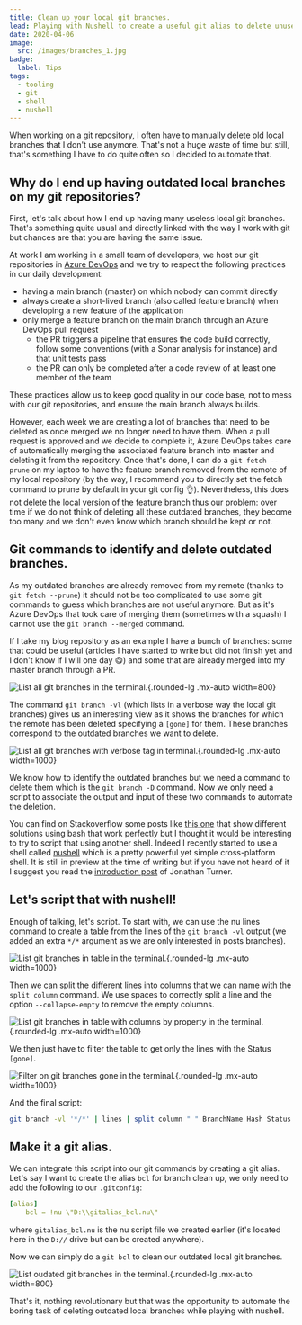 ```yaml
---
title: Clean up your local git branches.
lead: Playing with Nushell to create a useful git alias to delete unused local git branches.
date: 2020-04-06
image:
  src: /images/branches_1.jpg
badge:
  label: Tips
tags:
  - tooling
  - git
  - shell
  - nushell
---
```

When working on a git repository, I often have to manually delete old local branches that I don't use anymore. That's not a huge waste of time but still, that's something I have to do quite often so I decided to automate that.

## Why do I end up having outdated local branches on my git repositories?

First, let's talk about how I end up having many useless local git branches. That's something quite usual and directly linked with the way I work with git but chances are that you are having the same issue.

At work I am working in a small team of developers, we host our git repositories in [Azure DevOps](https://azure.microsoft.com/en-us/services/devops/repos?wt.mc_id=MVP_430820) and we try to respect the following practices in our daily development:
- having a main branch (master) on which nobody can commit directly
- always create a short-lived branch (also called feature branch) when developing a new feature of the application
- only merge a feature branch on the main branch through an Azure DevOps pull request
  - the PR triggers a pipeline that ensures the code build correctly, follow some conventions (with a Sonar analysis for instance) and that unit tests pass
  - the PR can only be completed after a code review of at least one member of the team
  
These practices allow us to keep good quality in our code base, not to mess with our git repositories, and ensure the main branch always builds.

However, each week we are creating a lot of branches that need to be deleted as once merged we no longer need to have them. When a pull request is approved and we decide to complete it, Azure DevOps takes care of automatically merging the associated feature branch into master and deleting it from the repository. Once that's done, I can do a `git fetch --prune` on my laptop to have the feature branch removed from the remote of my local repository (by the way, I recommend you to directly set the fetch command to prune by default in your git config 👌). Nevertheless, this does not delete the local version of the feature branch thus our problem: over time if we do not think of deleting all these outdated branches, they become too many and we don't even know which branch should be kept or not.

## Git commands to identify and delete outdated branches.

As my outdated branches are already removed from my remote (thanks to `git fetch --prune`) it should not be too complicated to use some git commands to guess which branches are not useful anymore. But as it's Azure DevOps that took care of merging them (sometimes with a squash) I cannot use the `git branch --merged` command.

If I take my blog repository as an example I have a bunch of branches: some that could be useful (articles I have started to write but did not finish yet and I don't know if I will one day 😋) and some that are already merged into my master branch through a PR.

![List all git branches in the terminal.](/posts/images/cleaningbranches_shell_1.png){.rounded-lg .mx-auto width=800}

The command `git branch -vl` (which lists in a verbose way the local git branches) gives us an interesting view as it shows the branches for which the remote has been deleted specifying a `[gone]` for them. These branches correspond to the outdated branches we want to delete.

![List all git branches with verbose tag in terminal.](/posts/images/cleaningbranches_shell_2.png){.rounded-lg .mx-auto width=1000}

We know how to identify the outdated branches but we need a command to delete them which is the `git branch -D` command. Now we only need a script to associate the output and input of these two commands to automate the deletion.

You can find on Stackoverflow some posts like [this one](https://stackoverflow.com/questions/7726949/remove-tracking-branches-no-longer-on-remote) that show different solutions using bash that work perfectly but I thought it would be interesting to try to script that using another shell. Indeed I recently started to use a shell called [nushell](https://github.com/nushell/nushell) which is a pretty powerful yet simple cross-platform shell. It is still in preview at the time of writing but if you have not heard of it I suggest you read the [introduction post](https://www.jonathanturner.org/2019/08/introducing-nushell.html) of Jonathan Turner.

## Let's script that with nushell!

Enough of talking, let's script.
To start with, we can use the nu lines command to create a table from the lines of the `git branch -vl` output (we added an extra `*/*` argument as we are only interested in posts branches).

![List git branches in table in the terminal.](/posts/images/cleaningbranches_shell_3.png){.rounded-lg .mx-auto width=1000}

Then we can split the different lines into columns that we can name with the `split column` command. We use spaces to correctly split a line and the option `--collapse-empty` to remove the empty columns.

![List git branches in table with columns by property in the terminal.](/posts/images/cleaningbranches_shell_4.png){.rounded-lg .mx-auto width=1000}

We then just have to filter the table to get only the lines with the Status `[gone]`.

![Filter on git branches gone in the terminal.](/posts/images/cleaningbranches_shell_5.png){.rounded-lg .mx-auto width=1000}

And the final script:
```bash
git branch -vl '*/*' | lines | split column " " BranchName Hash Status --collapse-empty | where Status == '[gone]' | each { |it| git branch -D $it.BranchName }
```

## Make it a git alias.

We can integrate this script into our git commands by creating a git alias. Let's say I want to create the alias `bcl` for branch clean up, we only need to add the following to our `.gitconfig`:

```yaml
[alias]
	bcl = !nu \"D:\\gitalias_bcl.nu\"
```

where `gitalias_bcl.nu` is the nu script file we created earlier (it's located here in the `D://` drive but can be created anywhere). 

Now we can simply do a `git bcl` to clean our outdated local git branches.

![List oudated git branches  in the terminal.](/posts/images/cleaningbranches_shell_6.png){.rounded-lg .mx-auto width=800}

That's it, nothing revolutionary but that was the opportunity to automate the boring task of deleting outdated local branches while playing with nushell.
